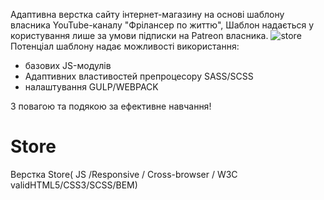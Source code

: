 Адаптивна верстка сайту інтернет-магазину на основі шаблону власника  YouTube-каналу "Фрілансер по життю",
Шаблон надається у користування лише за умови підписки на Patreon власника.
![store](https://user-images.githubusercontent.com/107950470/209725714-1facc594-6f4b-4bd8-88e2-f1b4c4eb796d.png)
Потенціал шаблону надає можливості використання:
- базових JS-модулів 
- Aдаптивних властивостей препроцесору SASS/SCSS
- налаштування GULP/WEBPACK

З повагою та подякою за ефективне навчання! 

# Store
Верстка Store( JS /Responsive / Cross-browser / W3C validHTML5/CSS3/SCSS/BEM)

